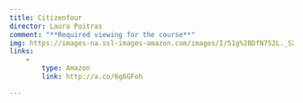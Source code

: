 ```yaml
---
title: Citizenfour
director: Laura Poitras
comment: "**Required viewing for the course**"
img: https://images-na.ssl-images-amazon.com/images/I/51g%2BDfN7S2L._SX200_QL80_.jpg
links:
    -
        type: Amazon
        link: http://a.co/6g6GFoh

---
```

